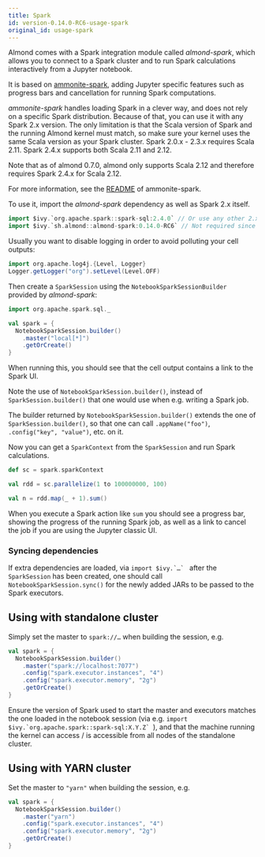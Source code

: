 ```yaml
---
title: Spark
id: version-0.14.0-RC6-usage-spark
original_id: usage-spark
---
```


Almond comes with a Spark integration module called *almond-spark*, which allows you to connect to a Spark cluster and
to run Spark calculations interactively from a Jupyter notebook.

It is based on [ammonite-spark](https://github.com/alexarchambault/ammonite-spark), adding Jupyter specific features
such as progress bars and cancellation for running Spark computations.

*ammonite-spark* handles loading Spark in a clever way, and does not rely on a specific Spark distribution.
Because of that, you can use it with any Spark 2.x version.
The only limitation is that the Scala version of Spark and the running Almond kernel must match, so make sure your
kernel uses the same Scala version as your Spark cluster.
Spark 2.0.x - 2.3.x requires Scala 2.11. Spark 2.4.x supports both Scala 2.11 and 2.12.

Note that as of almond 0.7.0, almond only supports Scala 2.12 and therefore requires Spark 2.4.x for Scala 2.12.

For more information, see the [README](https://github.com/alexarchambault/ammonite-spark/blob/master/README.md) of ammonite-spark.

To use it, import the *almond-spark* dependency as well as Spark 2.x itself.

```scala
import $ivy.`org.apache.spark::spark-sql:2.4.0` // Or use any other 2.x version here
import $ivy.`sh.almond::almond-spark:0.14.0-RC6` // Not required since almond 0.7.0 (will be automatically added when importing spark)
```

Usually you want to disable logging in order to avoid polluting your cell outputs:

```scala
import org.apache.log4j.{Level, Logger}
Logger.getLogger("org").setLevel(Level.OFF)

```

Then create a `SparkSession` using the `NotebookSparkSessionBuilder` provided by *almond-spark*:

```scala
import org.apache.spark.sql._

val spark = {
  NotebookSparkSession.builder()
    .master("local[*]")
    .getOrCreate()
}
```

When running this, you should see that the cell output contains a link to the Spark UI.

Note the use of `NotebookSparkSession.builder()`, instead of `SparkSession.builder()` that one would use when e.g. writing a Spark job.

The builder returned by `NotebookSparkSession.builder()` extends the one of `SparkSession.builder()`,
so that one can call `.appName("foo")`, `.config("key", "value")`, etc. on it.

Now you can get a `SparkContext` from the `SparkSession` and run Spark calculations.

```scala
def sc = spark.sparkContext

val rdd = sc.parallelize(1 to 100000000, 100)

val n = rdd.map(_ + 1).sum()
```

When you execute a Spark action like `sum` you should see a progress bar, showing the progress of the running Spark job,
as well as a link to cancel the job if you are using the Jupyter classic UI.

### Syncing dependencies

If extra dependencies are loaded, via ``import $ivy.`…` `` after the `SparkSession` has been created, one should call
`NotebookSparkSession.sync()` for the newly added JARs to be passed to the Spark executors.

## Using with standalone cluster

Simply set the master to `spark://…` when building the session, e.g.

```scala
val spark = {
  NotebookSparkSession.builder()
    .master("spark://localhost:7077")
    .config("spark.executor.instances", "4")
    .config("spark.executor.memory", "2g")
    .getOrCreate()
}
```

Ensure the version of Spark used to start the master and executors matches the one loaded in the notebook session
(via e.g. ``import $ivy.`org.apache.spark::spark-sql:X.Y.Z` ``), and that the machine running the kernel can access / is
accessible from all nodes of the standalone cluster.

## Using with YARN cluster

Set the master to `"yarn"` when building the session, e.g.
```scala
val spark = {
  NotebookSparkSession.builder()
    .master("yarn")
    .config("spark.executor.instances", "4")
    .config("spark.executor.memory", "2g")
    .getOrCreate()
}
```
